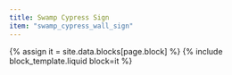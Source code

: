 ```yaml
---
title: Swamp Cypress Sign
item: "swamp_cypress_wall_sign"
---
```


{% assign it = site.data.blocks[page.block] %}
{% include block_template.liquid block=it %}


